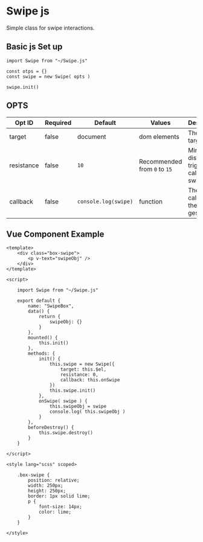 # Swipe js

Simple class for swipe interactions.

## Basic js Set up

```
import Swipe from "~/Swipe.js"

const otps = {}
const swipe = new Swipe( opts )

swipe.init()
```

## OPTS

| Opt ID | Required | Default | Values | Description |
| --- | --- | --- | --- | --- |
| target | false | document | dom elements | The dom target |
| resistance | false | `10` | Recommended from `0` to `15` | Min touch distance to trigger the callback on swipe |
| callback | false | `console.log(swipe)` | function | The callback for the swipe gesture |

## Vue Component Example 

```
<template>
    <div class="box-swipe">
        <p v-text="swipeObj" />
    </div>
</template>

<script>
    
    import Swipe from "~/Swipe.js"

    export default {
        name: "SwipeBox",
        data() {
            return {
                swipeObj: {}
            }
        },
        mounted() { 
            this.init() 
        },
        methods: {
            init() {
                this.swipe = new Swipe({
                    target: this.$el,
                    resistance: 0,
                    callback: this.onSwipe
                })
                this.swipe.init()
            },
            onSwipe( swipe ) {
                this.swipeObj = swipe
                console.log( this.swipeObj )
            }
        },
        beforeDestroy() {
            this.swipe.destroy()
        }
    }

</script>

<style lang="scss" scoped>
    
    .box-swipe {
        position: relative;
        width: 250px;
        height: 250px;
        border: 1px solid lime;
        p {
            font-size: 14px;
            color: lime;
        }
    }

</style>
```
